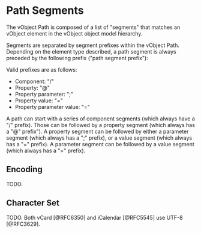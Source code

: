 # Path Segments

The vObject Path is composed of a list of "segments" that matches an
vObject element in the vObject object model hierarchy.

Segments are separated by segment prefixes within the vObject Path.
Depending on the element type described, a path segment is always
preceded by the following prefix ("path segment prefix"):

Valid prefixes are as follows:

* Component: "/"
* Property: "@"
* Property parameter: ";"
* Property value: "="
* Property parameter value: "="

A path can start with a series of component segments (which always
have a "/" prefix).  Those can be followed by a property segment
(which always has a "@" prefix").  A property segment can be followed
by either a parameter segment (which always has a ";" prefix), or a
value segment (which always has a "=" prefix).  A parameter segment
can be followed by a value segment (which always has a "=" prefix).


## Encoding

TODO.


## Character Set

TODO. Both vCard [@RFC6350] and iCalendar [@RFC5545] use UTF-8
[@RFC3629].


<!--
From RFC 2854 Section 6

The use of an explicit charset parameter is strongly recommended.
While [MIME] specifies "The default character set, which must be
assumed in the absence of a charset parameter, is US-ASCII."  [HTTP]
Section 3.7.1, defines that "media subtypes of the 'text' type are
defined to have a default charset value of 'ISO-8859-1'".  Section
19.3 of [HTTP] gives additional guidelines.  Using an explicit
charset parameter will help avoid confusion.

Using an explicit charset parameter also takes into account that the
overwhelming majority of deployed browsers are set to use something
else than 'ISO-8859-1' as the default; the actual default is either a
corporate character encoding or character encodings widely deployed
in a certain national or regional community. For further
considerations, please also see Section 5.2 of [HTML40].
-->
